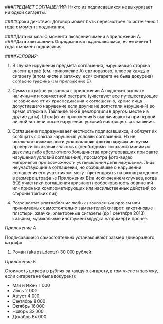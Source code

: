 ###*ПРЕДМЕТ СОГЛАШЕНИЯ:* 
Никто из подписавшихся не выкуривает ни одной сигареты. 

####Сроки действия:
Договор может быть пересмотрен по истечению 1 года с момента подписания.

####Дата начала: С момента появления имени в приложении А.
####Дата завершения: Определяется подписавшимся, но не менее 1 года с момент подписания

####*УСЛОВИЯ:*

1. В случае нарушения предмета соглашения, нарушившая сторона вносит штраф (см. приложение А) единоразово, плюс за каждую сигарету (в том числе и затяжку, если сигарета не была докурена) согласно графика  (см приложение Б).

2. Сумма штрафов указанная в приложении А подлежит выплате наличными и совместной растрате (участвуют все путешествующие не зависимо от их присоединения к соглашению, кроме лица допустившего нарушение если другие не допустили нарушений) во время отпуска в Тайланде 14-29 декабря(или в другом месте и в другие даты). Штрафы из приложения Б выплачиваются при первой личной встречи после нарушения условий настоящего соглашения.

3. Соглашение подразумевает честность подписавшихся, и обязует их сообщать о фактах нарушения условий соглашения. Но не исключает возможности установления фактов нарушения путем проверки показаний знакомых (необходимы показания минимум двух лиц либо абсолютного большинства присутвовавших при факте нарушения условий соглашения), просмотра фото-видео материалов при возможности установления даты нарушения. Лица не участвующие в соглашении, но сообщившие о нарушении соглашения его участником, могут претендовать на вознаграждение в размере штрафа из Приложения Б(за исключением случаев, когда ВСЕ участники соглашения признают необосновоность обвинений или признаки компрометирующих или насильственных действий со стороны третьих лиц) 

4. Разрешается употребление любых назначенных врачом или принимаемых самостоятельно заменителей сигарет: никотиновые пластыри, жвачки, электронные сигареты (до 1 сентября 2013), кальяны, музыкальные инструменты(дудка например) и прочее.


*Приложение А*

Подписавшиеся самостоятельно устанавливают размер единоразвого штрафа:

 1. Роман (aka psi_dexter) 30 000 рублей


*Приложение Б*

Cтоимость штрафа в рублях за каждую сигарету, в том числе и затяжку, если сигарета не была докурена):

- Май и Июнь 1 000
- Июль 2 000
- Август 4 000
- Сентябрь 8 000
- Октябрь 16 000
- Ноябрь 32 000
- Декабрь 64 000
